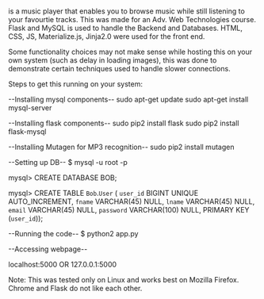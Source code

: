 # <bob>

<bob> is a music player that enables you to browse music while still listening to your favourtie tracks.
This was made for an Adv. Web Technologies course.
Flask and MySQL is used to handle the Backend and Databases.
HTML, CSS, JS, Materialize.js, Jinja2.0 were used for the front end.

Some functionality choices may not make sense while hosting this on your own system (such as delay in loading images), this was done to demonstrate certain techniques used to handle slower connections.

Steps to get this running on your system:

--Installing mysql components-- 
sudo apt-get update
sudo apt-get install mysql-server

--Installing flask components--
sudo pip2 install flask 
sudo pip2 install flask-mysql

--Installing Mutagen for MP3 recognition--
sudo pip2 install mutagen

--Setting up DB--
$ mysql -u root -p
	<enter password>

mysql>	CREATE DATABASE BOB;

mysql> CREATE TABLE `Bob`.`User` (
	`user_id` BIGINT UNIQUE AUTO_INCREMENT,
  	`fname` VARCHAR(45) NULL,
  	`lname` VARCHAR(45) NULL,
  	`email` VARCHAR(45) NULL,
  	`password` VARCHAR(100) NULL,
  	PRIMARY KEY (`user_id`));


--Running the code--
$ python2 app.py

--Accessing webpage--

localhost:5000 
OR
127.0.0.1:5000

Note: This was tested only on Linux and works best on Mozilla Firefox. Chrome and Flask do not like each other.
